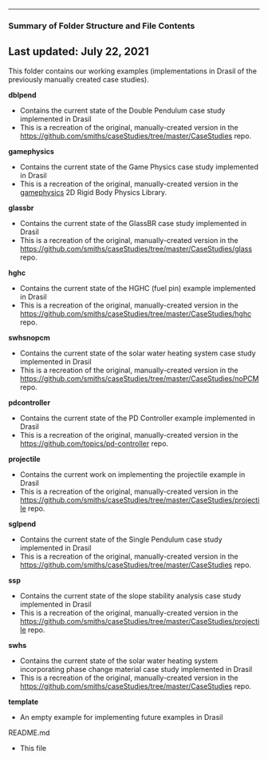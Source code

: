 --------------------------------------------------
### Summary of Folder Structure and File Contents
Last updated: July 22, 2021
--------------------------------------------------

This folder contains our working examples (implementations in Drasil of the previously manually created case studies).

**dblpend**
  - Contains the current state of the Double Pendulum case study implemented in Drasil
  - This is a recreation of the original, manually-created version 
    in the https://github.com/smiths/caseStudies/tree/master/CaseStudies repo.

**gamephysics**
  - Contains the current state of the Game Physics case study implemented in Drasil
  - This is a recreation of the original, manually-created version 
    in the [gamephysics](https://github.com/smiths/caseStudies/tree/master/CaseStudies/gamephys) 2D Rigid Body Physics Library.

**glassbr**
  - Contains the current state of the GlassBR case study implemented in Drasil
  - This is a recreation of the original, manually-created version 
    in the https://github.com/smiths/caseStudies/tree/master/CaseStudies/glass repo.
  
**hghc**
  - Contains the current state of the HGHC (fuel pin) example implemented in Drasil
  - This is a recreation of the original, manually-created version 
    in the https://github.com/smiths/caseStudies/tree/master/CaseStudies/hghc repo.
  
**swhsnopcm**
  - Contains the current state of the solar water heating system case study implemented in Drasil
  - This is a recreation of the original, manually-created version 
    in the https://github.com/smiths/caseStudies/tree/master/CaseStudies/noPCM repo.

**pdcontroller**
  - Contains the current state of the PD Controller example implemented in Drasil
  - This is a recreation of the original, manually-created version 
    in the https://github.com/topics/pd-controller repo.

**projectile**
  - Contains the current work on implementing the projectile example in Drasil
  - This is a recreation of the original, manually-created version 
    in the https://github.com/smiths/caseStudies/tree/master/CaseStudies/projectile repo.  

**sglpend**
  - Contains the current state of the Single Pendulum case study implemented in Drasil
  - This is a recreation of the original, manually-created version 
    in the https://github.com/smiths/caseStudies/tree/master/CaseStudies repo. 

**ssp**
  - Contains the current state of the slope stability analysis case study implemented in Drasil
  - This is a recreation of the original, manually-created version 
    in the https://github.com/smiths/caseStudies/tree/master/CaseStudies/projectile repo. 
  
**swhs**
  - Contains the current state of the solar water heating system incorporating phase change material case study implemented in Drasil
  - This is a recreation of the original, manually-created version 
    in the https://github.com/smiths/caseStudies/tree/master/CaseStudies repo. 

**template**
  - An empty example for implementing future examples in Drasil

README.md
  - This file
